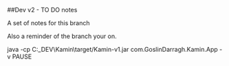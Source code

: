 ##Dev v2 - TO DO notes

A set of notes for this branch

Also a reminder of the branch your on. 

java -cp C:\_DEV\Kamin\target/Kamin-v1.jar com.GoslinDarragh.Kamin.App -v
PAUSE
